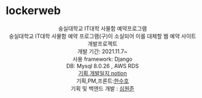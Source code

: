 # lockerweb
<div align="center">
숭실대학교 IT대학 사물함 예약프로그램<br>
숭실대학교 IT대학 사물함 예약 프로그램(구)이 소실되어 이를 대체할 웹 예약 사이트 개발프로젝트<br>
개발 기간: 2021.11.7~
<br>
사용 framework: Django<br>
DB: Mysql 8.0.26 , AWS RDS<br>
<a href="https://amuguna1mandeum.notion.site/IT-28e22b4b568543d7ade823bcc97bcead">기획,개발일지 notion</a><br>
기획,PM,프론트:<a href="https://github.com/unbroken2650">한수호</a><br>
기획 및 백엔드 개발 : <a href="https://github.com/makemyway-kr">심원준</a><br>
</div>
